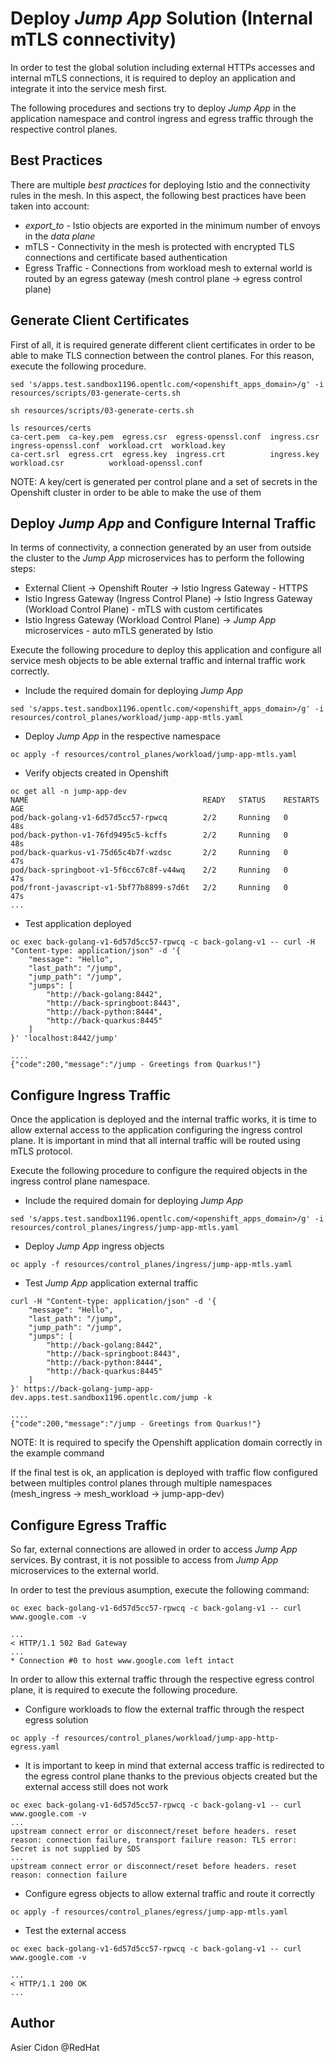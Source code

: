 # Deploy _Jump App_ Solution (Internal mTLS connectivity)

In order to test the global solution including external HTTPs accesses and internal mTLS connections, it is required to deploy an application and integrate it into the service mesh first.

The following procedures and sections try to deploy _Jump App_ in the application namespace and control ingress and egress traffic through the respective control planes.

## Best Practices

There are multiple _best practices_ for deploying Istio and the connectivity rules in the mesh. In this aspect, the following best practices have been taken into account:

- _export\_to_ - Istio objects are exported in the minimum number of envoys in the _data plane_
- mTLS - Connectivity in the mesh is protected with encrypted TLS connections and certificate based authentication 
- Egress Traffic - Connections from workload mesh to external world is routed by an egress gateway (mesh control plane -> egress control plane)

## Generate Client Certificates

First of all, it is required generate different client certificates in order to be able to make TLS connection between the control planes. For this reason, execute the following procedure.

```$bash
sed 's/apps.test.sandbox1196.opentlc.com/<openshift_apps_domain>/g' -i resources/scripts/03-generate-certs.sh

sh resources/scripts/03-generate-certs.sh

ls resources/certs
ca-cert.pem  ca-key.pem  egress.csr  egress-openssl.conf  ingress.csr  ingress-openssl.conf  workload.crt  workload.key
ca-cert.srl  egress.crt  egress.key  ingress.crt          ingress.key  workload.csr          workload-openssl.conf
```

NOTE: A key/cert is generated per control plane and a set of secrets in the Openshift cluster in order to be able to make the use of them


## Deploy _Jump App_ and Configure Internal Traffic 

In terms of connectivity, a connection generated by an user from outside the cluster to the _Jump App_ microservices has to perform the following steps:

- External Client -> Openshift Router -> Istio Ingress Gateway - HTTPS
- Istio Ingress Gateway (Ingress Control Plane) -> Istio Ingress Gateway (Workload Control Plane) - mTLS with custom certificates
- Istio Ingress Gateway (Workload Control Plane) -> _Jump App_ microservices - auto mTLS generated by Istio

Execute the following procedure to deploy this application and configure all service mesh objects to be able external traffic and internal traffic work correctly.

- Include the required domain for deploying _Jump App_

```$bash
sed 's/apps.test.sandbox1196.opentlc.com/<openshift_apps_domain>/g' -i resources/control_planes/workload/jump-app-mtls.yaml
```

- Deploy _Jump App_ in the respective namespace

```$bash
oc apply -f resources/control_planes/workload/jump-app-mtls.yaml
```

- Verify objects created in Openshift

```$bash
oc get all -n jump-app-dev
NAME                                       READY   STATUS    RESTARTS   AGE
pod/back-golang-v1-6d57d5cc57-rpwcq        2/2     Running   0          48s
pod/back-python-v1-76fd9495c5-kcffs        2/2     Running   0          48s
pod/back-quarkus-v1-75d65c4b7f-wzdsc       2/2     Running   0          47s
pod/back-springboot-v1-5f6cc67c8f-v44wq    2/2     Running   0          47s
pod/front-javascript-v1-5bf77b8899-s7d6t   2/2     Running   0          47s
...
```

- Test application deployed

```$bash
oc exec back-golang-v1-6d57d5cc57-rpwcq -c back-golang-v1 -- curl -H "Content-type: application/json" -d '{
    "message": "Hello",
    "last_path": "/jump",
    "jump_path": "/jump",
    "jumps": [
        "http://back-golang:8442",
        "http://back-springboot:8443",
        "http://back-python:8444",
        "http://back-quarkus:8445"
    ]
}' 'localhost:8442/jump'

....
{"code":200,"message":"/jump - Greetings from Quarkus!"}

```

## Configure Ingress Traffic

Once the application is deployed and the internal traffic works, it is time to allow external access to the application configuring the ingress control plane. It is important in mind that all internal traffic will be routed using mTLS protocol.

Execute the following procedure to configure the required objects in the ingress control plane namespace.

- Include the required domain for deploying _Jump App_

```$bash
sed 's/apps.test.sandbox1196.opentlc.com/<openshift_apps_domain>/g' -i resources/control_planes/ingress/jump-app-mtls.yaml
```

- Deploy _Jump App_ ingress objects

```$bash
oc apply -f resources/control_planes/ingress/jump-app-mtls.yaml
```

- Test _Jump App_ application external traffic

```$bash
curl -H "Content-type: application/json" -d '{
    "message": "Hello",
    "last_path": "/jump",
    "jump_path": "/jump",
    "jumps": [
        "http://back-golang:8442",
        "http://back-springboot:8443",
        "http://back-python:8444",
        "http://back-quarkus:8445"
    ]
}' https://back-golang-jump-app-dev.apps.test.sandbox1196.opentlc.com/jump -k

....
{"code":200,"message":"/jump - Greetings from Quarkus!"}
```

NOTE: It is required to specify the Openshift application domain correctly in the example command

If the final test is ok, an application is deployed with traffic flow configured between multiples control planes through multiple namespaces (mesh_ingress -> mesh_workload -> jump-app-dev)

## Configure Egress Traffic

So far, external connections are allowed in order to access _Jump App_ services. By contrast, it is not possible to access from _Jump App_ microservices to the external world.

In order to test the previous asumption, execute the following command:

```$bash
oc exec back-golang-v1-6d57d5cc57-rpwcq -c back-golang-v1 -- curl www.google.com -v

...
< HTTP/1.1 502 Bad Gateway
...
* Connection #0 to host www.google.com left intact
```

In order to allow this external traffic through the respective egress control plane, it is required to execute the following procedure.

- Configure workloads to flow the external traffic through the respect egress solution

```$bash
oc apply -f resources/control_planes/workload/jump-app-http-egress.yaml 
```

- It is important to keep in mind that external access traffic is redirected to the egress control plane thanks to the previous objects created but the external access still does not work 

```$bash
oc exec back-golang-v1-6d57d5cc57-rpwcq -c back-golang-v1 -- curl www.google.com -v
...
upstream connect error or disconnect/reset before headers. reset reason: connection failure, transport failure reason: TLS error: Secret is not supplied by SDS
...
upstream connect error or disconnect/reset before headers. reset reason: connection failure
```

- Configure egress objects to allow external traffic and route it correctly

```$bash
oc apply -f resources/control_planes/egress/jump-app-mtls.yaml
```

- Test the external access

```$bash
oc exec back-golang-v1-6d57d5cc57-rpwcq -c back-golang-v1 -- curl www.google.com -v

...
< HTTP/1.1 200 OK
...
```

## Author

Asier Cidon @RedHat
